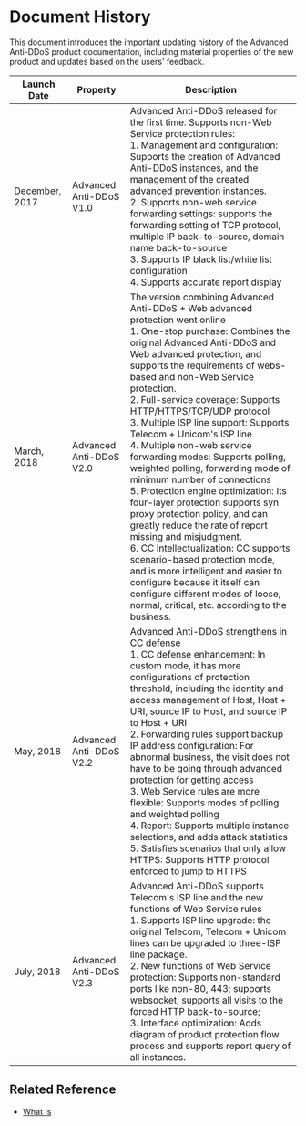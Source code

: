 # Document History

This document introduces the important updating history of the Advanced Anti-DDoS product documentation, including material properties of the new product and updates based on the users' feedback.

| Launch Date | Property | Description |
|-|-|-|
| December, 2017 | Advanced Anti-DDoS V1.0 | Advanced Anti-DDoS released for the first time. Supports non-Web Service protection rules:<br/>1. Management and configuration: Supports the creation of Advanced Anti-DDoS instances, and the management of the created advanced prevention instances. <br />2. Supports non-web service forwarding settings: supports the forwarding setting of TCP protocol, multiple IP back-to-source, domain name back-to-source<br />3. Supports IP black list/white list configuration<br />4. Supports accurate report display |
| March, 2018 | Advanced Anti-DDoS V2.0 | The version combining Advanced Anti-DDoS + Web advanced protection went online<br />1. One-stop purchase: Combines the original Advanced Anti-DDoS and Web advanced protection, and supports the requirements of webs-based and non-Web Service protection. <br />2. Full-service coverage: Supports HTTP/HTTPS/TCP/UDP protocol<br />3. Multiple ISP line support: Supports Telecom + Unicom's ISP line<br />4. Multiple non-web service forwarding modes: Supports polling, weighted polling, forwarding mode of minimum number of connections<br />5. Protection engine optimization: Its four-layer protection supports syn proxy protection policy, and can greatly reduce the rate of report missing and misjudgment. <br />6. CC intellectualization: CC supports scenario-based protection mode, and is more intelligent and easier to configure because it itself can configure different modes of loose, normal, critical, etc. according to the business. |
| May, 2018 | Advanced Anti-DDoS V2.2 | Advanced Anti-DDoS strengthens in CC defense<br />1. CC defense enhancement: In custom mode, it has more configurations of protection threshold, including the identity and access management of Host, Host + URI, source IP to Host, and source IP to Host + URI<br />2. Forwarding rules support backup IP address configuration: For abnormal business, the visit does not have to be going through advanced protection for getting access<br />3. Web Service rules are more flexible: Supports modes of polling and weighted polling<br />4. Report: Supports multiple instance selections, and adds attack statistics<br />5. Satisfies scenarios that only allow HTTPS: Supports HTTP protocol enforced to jump to HTTPS |
| July, 2018 | Advanced Anti-DDoS V2.3 | Advanced Anti-DDoS supports Telecom's ISP line and the new functions of Web Service rules<br />1. Supports ISP line upgrade: the original Telecom, Telecom + Unicom lines can be upgraded to three-ISP line package. <br />2. New functions of Web Service protection: Supports non-standard ports like non-80, 443; supports websocket; supports all visits to the forced HTTP back-to-source;<br />3. Interface optimization: Adds diagram of product protection flow process and supports report query of all instances. |



## Related Reference

- [What Is <Advanced Anti-DDoS>](../Introduction/What-Is-Advanced-Anti-DDoS.md)

